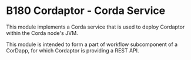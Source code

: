 # B180 Cordaptor - Corda Service

This module implements a Corda service that is used to deploy Cordaptor within the Corda node's JVM.

This module is intended to form a part of workflow subcomponent of a CorDapp, for which Cordaptor is providing a REST API.
